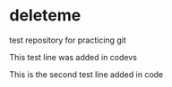 # deleteme
test repository for practicing git

This test line was added in codevs

This is the second test line added in code 